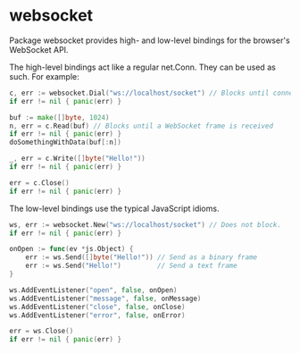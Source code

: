websocket
=========

Package websocket provides high- and low-level bindings for the browser's WebSocket API.

The high-level bindings act like a regular net.Conn. They can be used as such. For example:

```Go
c, err := websocket.Dial("ws://localhost/socket") // Blocks until connection is established
if err != nil { panic(err) }

buf := make([]byte, 1024)
n, err = c.Read(buf) // Blocks until a WebSocket frame is received
if err != nil { panic(err) }
doSomethingWithData(buf[:n])

_, err = c.Write([]byte("Hello!"))
if err != nil { panic(err) }

err = c.Close()
if err != nil { panic(err) }
```

The low-level bindings use the typical JavaScript idioms.

```Go
ws, err := websocket.New("ws://localhost/socket") // Does not block.
if err != nil { panic(err) }

onOpen := func(ev *js.Object) {
	err := ws.Send([]byte("Hello!")) // Send as a binary frame
	err := ws.Send("Hello!")         // Send a text frame
}

ws.AddEventListener("open", false, onOpen)
ws.AddEventListener("message", false, onMessage)
ws.AddEventListener("close", false, onClose)
ws.AddEventListener("error", false, onError)

err = ws.Close()
if err != nil { panic(err) }
```
